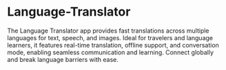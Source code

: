 # Language-Translator
 The Language Translator app provides fast translations across multiple languages for text, speech, and images. Ideal for travelers and language learners, it features real-time translation, offline support, and conversation mode, enabling seamless communication and learning. Connect globally and break language barriers with ease.
